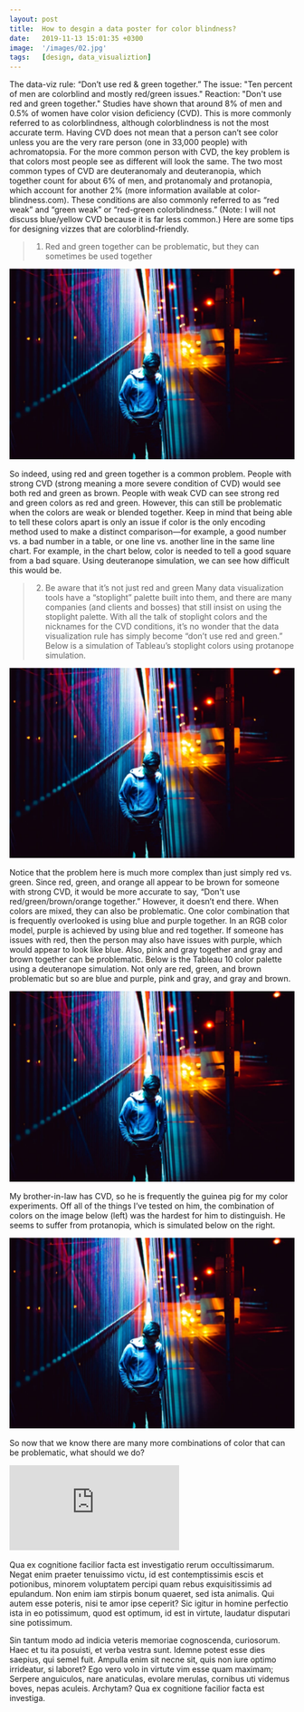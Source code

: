 ```yaml
---
layout: post
title:  How to desgin a data poster for color blindness?
date:   2019-11-13 15:01:35 +0300
image:  '/images/02.jpg'
tags:   [design, data_visualiztion]
---
```

The data-viz rule: “Don’t use red & green together.” The issue: "Ten percent of men are colorblind and mostly red/green issues." Reaction: "Don't use red and green together." Studies have shown that around 8% of men and 0.5% of women have color vision deficiency (CVD). This is more commonly referred to as colorblindness, although colorblindness is not the most accurate term. Having CVD does not mean that a person can’t see color unless you are the very rare person (one in 33,000 people) with achromatopsia. For the more common person with CVD, the key problem is that colors most people see as different will look the same. The two most common types of CVD are deuteranomaly and deuteranopia, which together count for about 6% of men, and protanomaly and protanopia, which account for another 2% (more information available at color-blindness.com). These conditions are also commonly referred to as “red weak” and “green weak” or “red-green colorblindness.” (Note: I will not discuss blue/yellow CVD because it is far less common.) Here are some tips for designing vizzes that are colorblind-friendly.


> 1. Red and green together can be problematic, but they can sometimes be used together

<div class="gallery-box">
  <div class="gallery">
    <img src="/images/project-5.jpg" alt="Project">
  </div>
</div>

So indeed, using red and green together is a common problem. People with strong CVD (strong meaning a more severe condition of CVD) would see both red and green as brown. People with weak CVD can see strong red and green colors as red and green. However, this can still be problematic when the colors are weak or blended together. Keep in mind that being able to tell these colors apart is only an issue if color is the only encoding method used to make a distinct comparison—for example, a good number vs. a bad number in a table, or one line vs. another line in the same line chart. For example, in the chart below, color is needed to tell a good square from a bad square. Using deuteranope simulation, we can see how difficult this would be.

> 2. Be aware that it’s not just red and green
Many data visualization tools have a “stoplight” palette built into them, and there are many companies (and clients and bosses) that still insist on using the stoplight palette. With all the talk of stoplight colors and the nicknames for the CVD conditions, it’s no wonder that the data visualization rule has simply become “don’t use red and green.” Below is a simulation of Tableau’s stoplight colors using protanope simulation.

<div class="gallery-box">
  <div class="gallery">
    <img src="/images/project-5.jpg" alt="Project">
  </div>
</div>

Notice that the problem here is much more complex than just simply red vs. green. Since red, green, and orange all appear to be brown for someone with strong CVD, it would be more accurate to say, “Don't use red/green/brown/orange together.” However, it doesn’t end there. When colors are mixed, they can also be problematic. One color combination that is frequently overlooked is using blue and purple together. In an RGB color model, purple is achieved by using blue and red together. If someone has issues with red, then the person may also have issues with purple, which would appear to look like blue. Also, pink and gray together and gray and brown together can be problematic. Below is the Tableau 10 color palette using a deuteranope simulation. Not only are red, green, and brown problematic but so are blue and purple, pink and gray, and gray and brown.

<div class="gallery-box">
  <div class="gallery">
    <img src="/images/project-5.jpg" alt="Project">
  </div>
</div>

My brother-in-law has CVD, so he is frequently the guinea pig for my color experiments. Off all of the things I’ve tested on him, the combination of colors on the image below (left) was the hardest for him to distinguish. He seems to suffer from protanopia, which is simulated below on the right.

<div class="gallery-box">
  <div class="gallery">
    <img src="/images/project-5.jpg" alt="Project">
  </div>
</div>

So now that we know there are many more combinations of color that can be problematic, what should we do?


<p><iframe src="https://youtu.be/J7LCT7Qe4Ws" frameborder="0" allowfullscreen></iframe></p>


Qua ex cognitione facilior facta est investigatio rerum occultissimarum. Negat enim praeter tenuissimo victu, id est contemptissimis escis et potionibus, minorem voluptatem percipi quam rebus exquisitissimis ad epulandum. Non enim iam stirpis bonum quaeret, sed ista animalis. Qui autem esse poteris, nisi te amor ipse ceperit? Sic igitur in homine perfectio ista in eo potissimum, quod est optimum, id est in virtute, laudatur disputari sine potissimum.

Sin tantum modo ad indicia veteris memoriae cognoscenda, curiosorum. Haec et tu ita posuisti, et verba vestra sunt. Idemne potest esse dies saepius, qui semel fuit. Ampulla enim sit necne sit, quis non iure optimo irrideatur, si laboret? Ego vero volo in virtute vim esse quam maximam; Serpere anguiculos, nare anaticulas, evolare merulas, cornibus uti videmus boves, nepas aculeis. Archytam? Qua ex cognitione facilior facta est investiga.